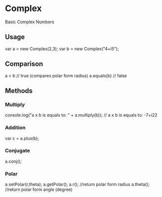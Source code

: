 # Complex
Basic Complex Numbers

## Usage
var a = new Complex(2,3);
var b = new Complex("4+i5");

## Comparison
a < b       // true (compares polar form radius)
a.equals(b) // false

## Methods

### Multiply
console.log("a x b is equals to: " + a.multiply(b));
// a x b is equals to: -7+i22

### Addition
var c = a.plus(b);

### Conjugate
a.conj();

### Polar
a.setPolar(r,theta);
a.getPolar();
a.r();     //return polar form radius
a.theta(); //return polar form angle (degree)

